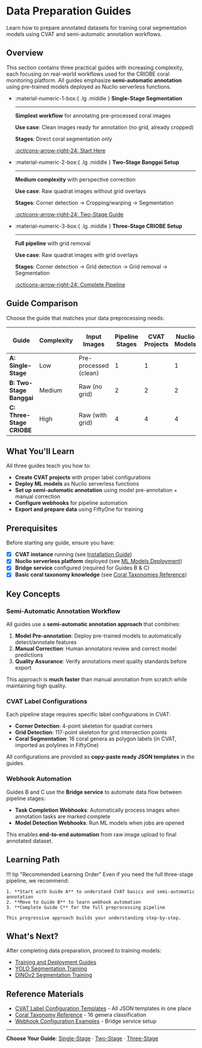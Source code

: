 # Data Preparation Guides

Learn how to prepare annotated datasets for training coral segmentation models using CVAT and semi-automatic annotation workflows.

## Overview

This section contains three practical guides with increasing complexity, each focusing on real-world workflows used for the CRIOBE coral monitoring platform. All guides emphasize **semi-automatic annotation** using pre-trained models deployed as Nuclio serverless functions.

<div class="grid cards" markdown>

-   :material-numeric-1-box:{ .lg .middle } **Single-Stage Segmentation**

    ---

    **Simplest workflow** for annotating pre-processed coral images

    **Use case**: Clean images ready for annotation (no grid, already cropped)

    **Stages**: Direct coral segmentation only

    [:octicons-arrow-right-24: Start Here](1-single-stage-segmentation.md)

-   :material-numeric-2-box:{ .lg .middle } **Two-Stage Banggai Setup**

    ---

    **Medium complexity** with perspective correction

    **Use case**: Raw quadrat images without grid overlays

    **Stages**: Corner detection → Cropping/warping → Segmentation

    [:octicons-arrow-right-24: Two-Stage Guide](2-two-stage-banggai.md)

-   :material-numeric-3-box:{ .lg .middle } **Three-Stage CRIOBE Setup**

    ---

    **Full pipeline** with grid removal

    **Use case**: Raw quadrat images with grid overlays

    **Stages**: Corner detection → Grid detection → Grid removal → Segmentation

    [:octicons-arrow-right-24: Complete Pipeline](3-three-stage-criobe.md)

</div>

## Guide Comparison

Choose the guide that matches your data preprocessing needs:

| Guide | Complexity | Input Images | Pipeline Stages | CVAT Projects | Nuclio Models | Time to Setup |
|-------|------------|--------------|-----------------|---------------|---------------|---------------|
| **A: Single-Stage** | Low | Pre-processed (clean) | 1 | 1 | 1 | ~30 min |
| **B: Two-Stage Banggai** | Medium | Raw (no grid) | 2 | 2 | 2 | ~1 hour |
| **C: Three-Stage CRIOBE** | High | Raw (with grid) | 4 | 4 | 4 | ~2 hours |

## What You'll Learn

All three guides teach you how to:

- **Create CVAT projects** with proper label configurations
- **Deploy ML models** as Nuclio serverless functions
- **Set up semi-automatic annotation** using model pre-annotation + manual correction
- **Configure webhooks** for pipeline automation
- **Export and prepare data** using FiftyOne for training

## Prerequisites

Before starting any guide, ensure you have:

- [x] **CVAT instance** running (see [Installation Guide](../../setup/installation/index.md))
- [x] **Nuclio serverless platform** deployed (see [ML Models Deployment](../../setup/installation/for-end-users/2-ml-models-deployment.md))
- [x] **Bridge service** configured (required for Guides B & C)
- [x] **Basic coral taxonomy knowledge** (see [Coral Taxonomies Reference](../reference/cvat-label-templates.md))

## Key Concepts

### Semi-Automatic Annotation Workflow

All guides use a **semi-automatic annotation approach** that combines:

1. **Model Pre-annotation**: Deploy pre-trained models to automatically detect/annotate features
2. **Manual Correction**: Human annotators review and correct model predictions
3. **Quality Assurance**: Verify annotations meet quality standards before export

This approach is **much faster** than manual annotation from scratch while maintaining high quality.

### CVAT Label Configurations

Each pipeline stage requires specific label configurations in CVAT:

- **Corner Detection**: 4-point skeleton for quadrat corners
- **Grid Detection**: 117-point skeleton for grid intersection points
- **Coral Segmentation**: 16 coral genera as polygon labels (in CVAT, imported as polylines in FiftyOne)

All configurations are provided as **copy-paste ready JSON templates** in the guides.

### Webhook Automation

Guides B and C use the **Bridge service** to automate data flow between pipeline stages:

- **Task Completion Webhooks**: Automatically process images when annotation tasks are marked complete
- **Model Detection Webhooks**: Run ML models when jobs are opened

This enables **end-to-end automation** from raw image upload to final annotated dataset.

## Learning Path

!!! tip "Recommended Learning Order"
    Even if you need the full three-stage pipeline, we recommend:

    1. **Start with Guide A** to understand CVAT basics and semi-automatic annotation
    2. **Move to Guide B** to learn webhook automation
    3. **Complete Guide C** for the full preprocessing pipeline

    This progressive approach builds your understanding step-by-step.

## What's Next?

After completing data preparation, proceed to training models:

- [Training and Deployment Guides](../training-and-deployment/index.md)
- [YOLO Segmentation Training](../training-and-deployment/yolo-segmentation.md)
- [DINOv2 Segmentation Training](../training-and-deployment/mmseg-segmentation.md)

## Reference Materials

- [CVAT Label Configuration Templates](../reference/cvat-label-templates.md) - All JSON templates in one place
- [Coral Taxonomy Reference](../reference/cvat-label-templates.md#coral-taxonomies) - 16 genera classification
- [Webhook Configuration Examples](../reference/cvat-label-templates.md#webhook-configurations) - Bridge service setup

---

**Choose Your Guide**: [Single-Stage](1-single-stage-segmentation.md) · [Two-Stage](2-two-stage-banggai.md) · [Three-Stage](3-three-stage-criobe.md)
